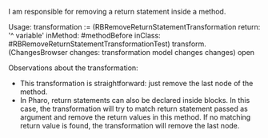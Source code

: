 I am responsible for removing a return statement inside a method.

Usage:
transformation := (RBRemoveReturnStatementTransformation
			return: '^ variable'
			inMethod: #methodBefore
			inClass: #RBRemoveReturnStatementTransformationTest)
			transform.
(ChangesBrowser changes: transformation model changes changes) open

Observations about the transformation:
- This transformation is straightforward: just remove the last node of the method.
- In Pharo, return statements can also be declared inside blocks. In this case, the transformation will try to match return statement passed as argument and remove the return values in this method. If no matching return value is found, the transformation will remove the last node.